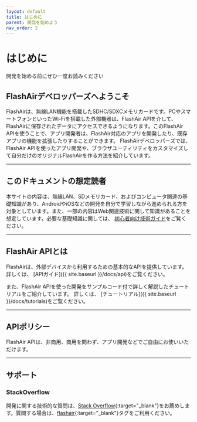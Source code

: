 ```yaml
---
layout: default
title: はじめに
parent: 開発を始めよう
nav_order: 2
---
```


# はじめに
開発を始める前にぜひ一度お読みください

## FlashAirデベロッパーズへようこそ

FlashAirは、無線LAN機能を搭載したSDHC/SDXCメモリカードです。PCやスマートフォンといったWi-Fiを搭載した外部機器は、FlashAir APIを介して、FlashAirに保存されたデータにアクセスできるようになります。このFlashAir APIを使うことで、アプリ開発者は、FlashAir対応のアプリを開発したり、既存アプリの機能を拡張したりすることができます。 
FlashAirデベロッパーズでは、FlashAir APIを使ったアプリ開発や、ブラウザユーティリティをカスタマイズして自分だけのオリジナルFlashAirを作る方法を紹介しています。

---
## このドキュメントの想定読者

本サイトの内容は、無線LAN、SDメモリカード、およびコンピュータ関連の基礎知識があり、AndroidやiOSなどの開発を自分で学習しながら進められる方を対象としています。また、一部の内容はWeb関連技術に関して知識があることを想定しています。必要な基礎知識に関しては、 [初心者向け技術ガイド](beginners)をご覧ください。

---
## FlashAir APIとは

FlashAirは、外部デバイスから利用するための基本的なAPIを提供しています。 
詳しくは、 [APIガイド]({{ site.baseurl }}/docs/api)をご覧ください。

また、FlashAir APIを使った開発をサンプルコード付で詳しく解説したチュートリアルをご紹介しています。 
詳しくは、 [チュートリアル]({{ site.baseurl }}/docs/tutorials)をご覧ください。

---
## APIポリシー

FlashAir APIは、非商用、商用を問わず、アプリ開発などでご自由にお使いいただけます。

---
## サポート

### StackOverflow

開発に関する技術的な質問は、[Stack Overflow](http://stackoverflow.com/questions/tagged/flashair){:target="_blank"}をお薦めします。質問する場合は、[flashair](http://stackoverflow.com/questions/tagged/flashair){:target="_blank"}タグをご利用ください。
